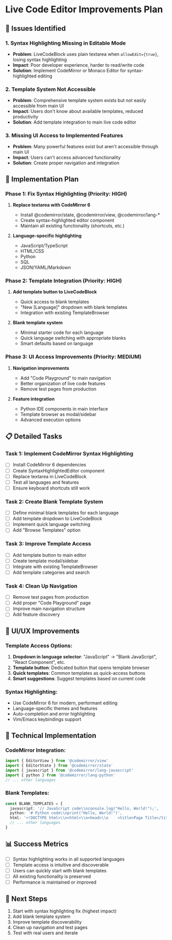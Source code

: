 # Live Code Editor Improvements Plan

## 🎯 Issues Identified

### 1. Syntax Highlighting Missing in Editable Mode
- **Problem**: LiveCodeBlock uses plain textarea when `allowEdit={true}`, losing syntax highlighting
- **Impact**: Poor developer experience, harder to read/write code
- **Solution**: Implement CodeMirror or Monaco Editor for syntax-highlighted editing

### 2. Template System Not Accessible
- **Problem**: Comprehensive template system exists but not easily accessible from main UI
- **Impact**: Users don't know about available templates, reduced productivity
- **Solution**: Add template integration to main live code editor

### 3. Missing UI Access to Implemented Features
- **Problem**: Many powerful features exist but aren't accessible through main UI
- **Impact**: Users can't access advanced functionality
- **Solution**: Create proper navigation and integration

## 🚀 Implementation Plan

### Phase 1: Fix Syntax Highlighting (Priority: HIGH)
1. **Replace textarea with CodeMirror 6**
   - Install @codemirror/state, @codemirror/view, @codemirror/lang-*
   - Create syntax-highlighted editor component
   - Maintain all existing functionality (shortcuts, etc.)

2. **Language-specific highlighting**
   - JavaScript/TypeScript
   - HTML/CSS
   - Python
   - SQL
   - JSON/YAML/Markdown

### Phase 2: Template Integration (Priority: HIGH)
1. **Add template button to LiveCodeBlock**
   - Quick access to blank templates
   - "New [Language]" dropdown with blank templates
   - Integration with existing TemplateBrowser

2. **Blank template system**
   - Minimal starter code for each language
   - Quick language switching with appropriate blanks
   - Smart defaults based on language

### Phase 3: UI Access Improvements (Priority: MEDIUM)
1. **Navigation improvements**
   - Add "Code Playground" to main navigation
   - Better organization of live code features
   - Remove test pages from production

2. **Feature integration**
   - Python IDE components in main interface
   - Template browser as modal/sidebar
   - Advanced execution options

## 📋 Detailed Tasks

### Task 1: Implement CodeMirror Syntax Highlighting
- [ ] Install CodeMirror 6 dependencies
- [ ] Create SyntaxHighlightedEditor component
- [ ] Replace textarea in LiveCodeBlock
- [ ] Test all languages and features
- [ ] Ensure keyboard shortcuts still work

### Task 2: Create Blank Template System
- [ ] Define minimal blank templates for each language
- [ ] Add template dropdown to LiveCodeBlock
- [ ] Implement quick language switching
- [ ] Add "Browse Templates" option

### Task 3: Improve Template Access
- [ ] Add template button to main editor
- [ ] Create template modal/sidebar
- [ ] Integrate with existing TemplateBrowser
- [ ] Add template categories and search

### Task 4: Clean Up Navigation
- [ ] Remove test pages from production
- [ ] Add proper "Code Playground" page
- [ ] Improve main navigation structure
- [ ] Add feature discovery

## 🎨 UI/UX Improvements

### Template Access Options:
1. **Dropdown in language selector**: "JavaScript" → "Blank JavaScript", "React Component", etc.
2. **Template button**: Dedicated button that opens template browser
3. **Quick templates**: Common templates as quick-access buttons
4. **Smart suggestions**: Suggest templates based on current code

### Syntax Highlighting:
- Use CodeMirror 6 for modern, performant editing
- Language-specific themes and features
- Auto-completion and error highlighting
- Vim/Emacs keybindings support

## 🔧 Technical Implementation

### CodeMirror Integration:
```typescript
import { EditorView } from '@codemirror/view'
import { EditorState } from '@codemirror/state'
import { javascript } from '@codemirror/lang-javascript'
import { python } from '@codemirror/lang-python'
// ... other languages
```

### Blank Templates:
```typescript
const BLANK_TEMPLATES = {
  javascript: '// JavaScript code\\nconsole.log("Hello, World!");',
  python: '# Python code\\nprint("Hello, World!")',
  html: '<!DOCTYPE html>\\n<html>\\n<head>\\n    <title>Page Title</title>\\n</head>\\n<body>\\n    <h1>Hello, World!</h1>\\n</body>\\n</html>',
  // ... other languages
}
```

## 📊 Success Metrics
- [ ] Syntax highlighting works in all supported languages
- [ ] Template access is intuitive and discoverable
- [ ] Users can quickly start with blank templates
- [ ] All existing functionality is preserved
- [ ] Performance is maintained or improved

## 🎯 Next Steps
1. Start with syntax highlighting fix (highest impact)
2. Add blank template system
3. Improve template discoverability
4. Clean up navigation and test pages
5. Test with real users and iterate